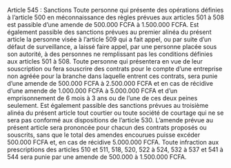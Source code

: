 Article 545 : Sanctions
Toute personne qui présente des opérations définies à l’article 500 en méconnaissance des règles prévues aux articles 501 à 508 est passible d’une amende de 500.000 FCFA à 1.500.000 FCFA.
Est également passible des sanctions prévues au premier alinéa du présent article la personne visée à l’article 509 qui a fait appel, ou par suite d’un défaut de surveillance, a laissé faire appel, par une personne placée sous son autorité, à des personnes ne remplissant pas les conditions définies aux articles 501 à 508.
Toute personne qui présentera en vue de leur souscription ou fera souscrire des contrats pour le compte d’une entreprise non agréée pour la branche dans laquelle entrent ces contrats, sera punie d’une amende de 500.000 FCFA à 2.500.000 FCFA et en cas de récidive d’une amende de 1.000.000 FCFA à 5.000.000 FCFA et d’un emprisonnement de 6 mois à 3 ans ou de l’une de ces deux peines seulement. Est également passible des sanctions prévues au troisième alinéa du présent article tout courtier ou toute société de courtage qui ne se sera pas conformé aux dispositions de l’article 530.
L’amende prévue au présent article sera prononcée pour chacun des contrats proposés ou souscrits, sans que le total des amendes encourues puisse excéder 500.000 FCFA et, en cas de récidive 5.000.000 FCFA.
Toute infraction aux prescriptions des articles 510 et 511, 518, 520, 522 à 524, 532 à 537 et 541 à 544 sera punie par une amende de 500.000 à 1.500.000 FCFA.